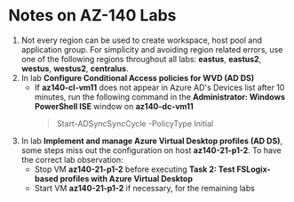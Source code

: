 # Notes on AZ-140 Labs
1. Not every region can be used to create workspace, host pool and application group. For simplicity and avoiding region related errors, use one of the following regions throughout all labs: **eastus**, **eastus2**, **westus**, **westus2**, **centralus**.
2. In lab **Configure Conditional Access policies for WVD (AD DS)**
    - If **az140-cl-vm11** does not appear in Azure AD's Devices list after 10 minutes, run the following command in the **Administrator: Windows PowerShell ISE** window on **az140-dc-vm11**
        > Start-ADSyncSyncCycle -PolicyType Initial
3. In lab **Implement and manage Azure Virtual Desktop profiles (AD DS)**, some steps miss out the configuration on host **az140-21-p1-2**. To have the correct lab observation:
    - Stop VM **az140-21-p1-2** before executing **Task 2: Test FSLogix-based profiles with Azure Virtual Desktop**
    - Start VM **az140-21-p1-2** if necessary, for the remaining labs
